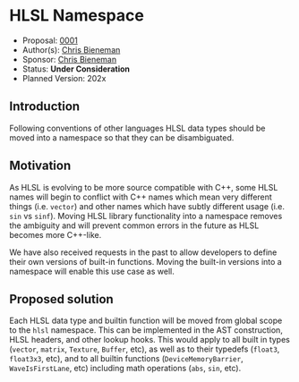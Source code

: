 # HLSL Namespace

* Proposal: [0001](0001-hlsl-namespace.md)
* Author(s): [Chris Bieneman](https://github.com/llvm-beanz)
* Sponsor: [Chris Bieneman](https://github.com/llvm-beanz)
* Status: **Under Consideration**
* Planned Version: 202x

## Introduction

Following conventions of other languages HLSL data types should be moved into a
namespace so that they can be disambiguated.

## Motivation

As HLSL is evolving to be more source compatible with C++, some HLSL names will
begin to conflict with C++ names which mean very different things (i.e.
`vector`) and other names which have subtly different usage (i.e. `sin` vs
`sinf`). Moving HLSL library functionality into a namespace removes the
ambiguity and will prevent common errors in the future as HLSL becomes more
C++-like.

We have also received requests in the past to allow developers to
define their own versions of built-in functions. Moving the built-in versions
into a namespace will enable this use case as well.

## Proposed solution

Each HLSL data type and builtin function will be moved from global scope to the
`hlsl` namespace. This can be implemented in the AST construction, HLSL headers,
and other lookup hooks. This would apply to all built in types (`vector`,
`matrix`, `Texture`, `Buffer`, etc), as well as to their typedefs (`float3`,
`float3x3`, etc), and to all builtin functions (`DeviceMemoryBarrier`,
`WaveIsFirstLane`, etc) including math operations (`abs`, `sin`, etc).
